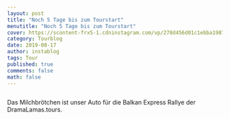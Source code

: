 ```yaml
---
layout: post
title: "Noch 5 Tage bis zum Tourstart"
menutitle: "Noch 5 Tage bis zum Tourstart"
cover: https://scontent-frx5-1.cdninstagram.com/vp/278d456d01c1ebba19876c683182808b/5DDADB93/t51.2885-15/fr/e15/s1080x1080/67182717_210119963303065_5435265014386892663_n.jpg?_nc_ht=scontent-frx5-1.cdninstagram.com
category: Tourblog
date: 2019-08-17
author: instablog
tags: Tour
published: true
comments: false
math: false
---
```


<figure class="large" markdown="1"><p><img src="https://scontent-frx5-1.cdninstagram.com/vp/278d456d01c1ebba19876c683182808b/5DDADB93/t51.2885-15/fr/e15/s1080x1080/67182717_210119963303065_5435265014386892663_n.jpg?_nc_ht=scontent-frx5-1.cdninstagram.com" alt=""/></p> </figure><p>Das Milchbrötchen ist unser Auto für die Balkan Express Rallye der DramaLamas.tours.</p>
